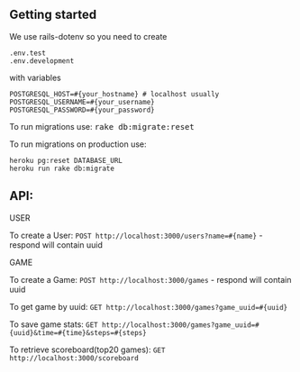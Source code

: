 ## Getting started

We use rails-dotenv so you need to create

```
.env.test
.env.development
```

with variables

```
POSTGRESQL_HOST=#{your_hostname} # localhost usually
POSTGRESQL_USERNAME=#{your_username}
POSTGRESQL_PASSWORD=#{your_password}
```

To run migrations use: <tt>rake db:migrate:reset</tt>

To run migrations on production use:
```
heroku pg:reset DATABASE_URL
heroku run rake db:migrate
```


## API:

USER

To create a User: `POST http://localhost:3000/users?name=#{name}` - respond will contain uuid

GAME

To create a Game: `POST http://localhost:3000/games` - respond will contain uuid

To get game by uuid: `GET http://localhost:3000/games?game_uuid=#{uuid}`

To save game stats: `GET http://localhost:3000/games?game_uuid=#{uuid}&time=#{time}&steps=#{steps}`

To retrieve scoreboard(top20 games): `GET http://localhost:3000/scoreboard`